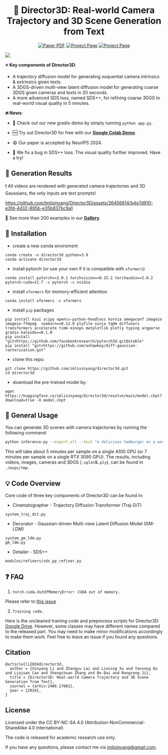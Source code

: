 
<p align="center">
<!--   <h1 align="center"><img height="100" src="https://github.com/imlixinyang/director3d-page/raw/master/assets/icon.ico"></h1> -->
  <h1 align="center">🎥 <b>Director3D</b>: Real-world Camera Trajectory and 3D Scene Generation from Text</h1>
  <p align="center">
        <a href="https://arxiv.org/pdf/2406.17601"><img src='https://img.shields.io/badge/arXiv-Director3D-red?logo=arxiv' alt='Paper PDF'></a>
        <a href='https://imlixinyang.github.io/director3d-page'><img src='https://img.shields.io/badge/Project_Page-Director3D-green' alt='Project Page'></a>
        <a href='https://colab.research.google.com/drive/1LtnxgBU7k4gyymOWuonpOxjatdJ7AI8z?usp=sharing'><img src='https://img.shields.io/badge/Colab_Demo-Director3D-yellow?logo=googlecolab' alt='Project Page'></a>
  </p>

<img src='assets/pipeline.gif'>

**⭐ Key components of Director3D**:

- A trajectory diffusion model for generating suquential camera intrinsics & extrinsics given texts.
- A 3DGS-driven multi-view latent diffusion model for generating coarse 3DGS given cameras and texts in 20 seconds.
- A more advanced SDS loss, named SDS++, for refining coarse 3DGS to real-world visual quality in 5 minutes.

**🔥 News**:

- 🥰 Check out our new gradio demo by simply running ```python app.py```.

- 🆓 Try out Director3D for free with our [**Google Colab Demo**](https://colab.research.google.com/drive/1LtnxgBU7k4gyymOWuonpOxjatdJ7AI8z?usp=sharing).

- 😄 Our paper is accepted by NeurIPS 2024.

- 🔧 We fix a bug in SDS++ loss. The visual quality further improved. Have a try!

## 📖 Generation Results

❗ All videos are rendered with generated camera trajectories and 3D Gaussians, the only inputs are text prompts!

https://github.com/imlixinyang/Director3D/assets/26456614/b4e7d910-e3fd-4d32-895b-e35b837bc9a1


👀 See more than 200 examples in our [**Gallery**](https://imlixinyang.github.io/director3d-page/gallery_0.html).


## 🔧 Installation
- create a new conda enviroment

```
conda create -n director3d python=3.9
conda activate director3d
```

- install pytorch (or use your own if it is compatible with ```xformers```)
```
conda install pytorch==2.0.1 torchvision==0.15.2 torchaudio==2.0.2 pytorch-cuda=11.7 -c pytorch -c nvidia
```
- install ```xformers``` for momory-efficient attention
```
conda install xformers -c xformers
```
- install ```pip``` packages
```
pip install kiui scipy opencv-python-headless kornia omegaconf imageio imageio-ffmpeg  seaborn==0.12.0 plyfile ninja tqdm diffusers transformers accelerate timm einops matplotlib plotly typing argparse gradio kaleido==0.1.0
pip install "git+https://github.com/facebookresearch/pytorch3d.git@stable"
pip install "git+https://github.com/ashawkey/diff-gaussian-rasterization.git"
```

- clone this repo:
```
git clone https://github.com/imlixinyang/director3d.git
cd director3d
```

- download the pre-trained model by:
```
wget https://huggingface.co/imlixinyang/director3d/resolve/main/model.ckpt?download=true -O model.ckpt
```

## 🧐 General Usage

You can generate 3D scenes with camera trajectories by running the following command:
``` bash
python inference.py --export_all --text "a delicious hamburger on a wooden table."
```

This will take about 5 minutes per sample on a single A100 GPU (or 7 minutes per sample on a single RTX 3090 GPU).
The results, including videos, images, cameras and 3DGS (``.splat``&``.ply``), can be found in ``./exps/tmp``.

## 💡 Code Overview

Core code of three key components of Director3D can be found in:

- Cinematographer - Trajectory Diffusion Transformer (Traj-DiT) 
```
system_traj_dit.py
```

- Decorator - Gaussian-driven Multi-view Latent Diffusion Model  (GM-LDM) 
```
system_gm_ldm.py
gm_ldm.py
```

- Detailer - SDS++
```
modules/refiners/sds_pp_refiner.py
```

<!-- ## 🚀 GUI Demo

Also, you can try out with GUI:

``` bash
python gradio_app.py
``` -->

<!-- ## Acknowledgement -->

## ❓ FAQ

1. ``torch.cuda.OutOfMemoryError: CUDA out of memory.`` 

  Please refer to [this issue](https://github.com/imlixinyang/Director3D/issues/4#issuecomment-2210183755)

2. ``Training code.``

  Here is the uncleaned training code and preprocess scripts for Director3D: [Google Drive](https://drive.google.com/drive/folders/1b4fqEO6H0zcXUT6N1FY2CJa1T0qupE6R?usp=drive_link). 
  However, some classes may have different names compared to the released part. You may need to make minor modifications accordingly to make them work.
  Feel free to leave an issue if you found any questions.

 
## Citation

```
@article{li2024director3d,
  author = {Xinyang Li and Zhangyu Lai and Linning Xu and Yansong Qu and Liujuan Cao and Shengchuan Zhang and Bo Dai and Rongrong Ji},
  title = {Director3D: Real-world Camera Trajectory and 3D Scene Generation from Text},
  journal = {arXiv:2406.17601},
  year = {2024},
}
```


## License

Licensed under the CC BY-NC-SA 4.0 (Attribution-NonCommercial-ShareAlike 4.0 International)


The code is released for academic research use only. 

If you have any questions, please contact me via [imlixinyang@gmail.com](mailto:imlixinyang@gmail.com). 

